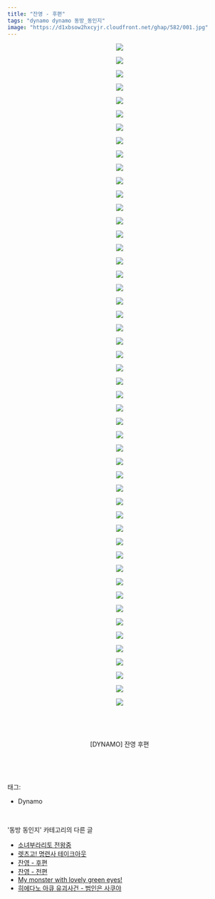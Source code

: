 ```yaml
---
title: "잔영 - 후편"
tags: "dynamo dynamo 동방_동인지"
image: "https://d1xbsow2hxcyjr.cloudfront.net/ghap/582/001.jpg"
---
```

<div class="article">
<p style="text-align: center; clear: none; float: none;"><img src="{{ site.imgserver10 }}/ghap/582/001.jpg"/></p>
<p style="text-align: center; clear: none; float: none;"><img src="{{ site.imgserver10 }}/ghap/582/002.jpg"/></p>
<p style="text-align: center; clear: none; float: none;"><img src="{{ site.imgserver10 }}/ghap/582/003.jpg"/></p>
<p style="text-align: center; clear: none; float: none;"><img src="{{ site.imgserver10 }}/ghap/582/004.jpg"/></p>
<p style="text-align: center; clear: none; float: none;"><img src="{{ site.imgserver10 }}/ghap/582/005.jpg"/></p>
<p style="text-align: center; clear: none; float: none;"><img src="{{ site.imgserver10 }}/ghap/582/006.jpg"/></p>
<p style="text-align: center; clear: none; float: none;"><img src="{{ site.imgserver10 }}/ghap/582/007.jpg"/></p>
<p style="text-align: center; clear: none; float: none;"><img src="{{ site.imgserver10 }}/ghap/582/008.jpg"/></p>
<p style="text-align: center; clear: none; float: none;"><img src="{{ site.imgserver10 }}/ghap/582/009.jpg"/></p>
<p style="text-align: center; clear: none; float: none;"><img src="{{ site.imgserver10 }}/ghap/582/010.jpg"/></p>
<p style="text-align: center; clear: none; float: none;"><img src="{{ site.imgserver10 }}/ghap/582/011.jpg"/></p>
<p style="text-align: center; clear: none; float: none;"><img src="{{ site.imgserver10 }}/ghap/582/012.jpg"/></p>
<p style="text-align: center; clear: none; float: none;"><img src="{{ site.imgserver10 }}/ghap/582/013.jpg"/></p>
<p style="text-align: center; clear: none; float: none;"><img src="{{ site.imgserver10 }}/ghap/582/014.jpg"/></p>
<p style="text-align: center; clear: none; float: none;"><img src="{{ site.imgserver10 }}/ghap/582/015.jpg"/></p>
<p style="text-align: center; clear: none; float: none;"><img src="{{ site.imgserver10 }}/ghap/582/016.jpg"/></p>
<p style="text-align: center; clear: none; float: none;"><img src="{{ site.imgserver10 }}/ghap/582/017.jpg"/></p>
<p style="text-align: center; clear: none; float: none;"><img src="{{ site.imgserver10 }}/ghap/582/018.jpg"/></p>
<p style="text-align: center; clear: none; float: none;"><img src="{{ site.imgserver10 }}/ghap/582/019.jpg"/></p>
<p style="text-align: center; clear: none; float: none;"><img src="{{ site.imgserver10 }}/ghap/582/020.jpg"/></p>
<p style="text-align: center; clear: none; float: none;"><img src="{{ site.imgserver10 }}/ghap/582/021.jpg"/></p>
<p style="text-align: center; clear: none; float: none;"><img src="{{ site.imgserver10 }}/ghap/582/022.jpg"/></p>
<p style="text-align: center; clear: none; float: none;"><img src="{{ site.imgserver10 }}/ghap/582/023.jpg"/></p>
<p style="text-align: center; clear: none; float: none;"><img src="{{ site.imgserver10 }}/ghap/582/024.jpg"/></p>
<p style="text-align: center; clear: none; float: none;"><img src="{{ site.imgserver10 }}/ghap/582/025.jpg"/></p>
<p style="text-align: center; clear: none; float: none;"><img src="{{ site.imgserver10 }}/ghap/582/026.jpg"/></p>
<p style="text-align: center; clear: none; float: none;"><img src="{{ site.imgserver10 }}/ghap/582/027.jpg"/></p>
<p style="text-align: center; clear: none; float: none;"><img src="{{ site.imgserver10 }}/ghap/582/028.jpg"/></p>
<p style="text-align: center; clear: none; float: none;"><img src="{{ site.imgserver10 }}/ghap/582/029.jpg"/></p>
<p style="text-align: center; clear: none; float: none;"><img src="{{ site.imgserver10 }}/ghap/582/030.jpg"/></p>
<p style="text-align: center; clear: none; float: none;"><img src="{{ site.imgserver10 }}/ghap/582/031.jpg"/></p>
<p style="text-align: center; clear: none; float: none;"><img src="{{ site.imgserver10 }}/ghap/582/032.jpg"/></p>
<p style="text-align: center; clear: none; float: none;"><img src="{{ site.imgserver10 }}/ghap/582/033.jpg"/></p>
<p style="text-align: center; clear: none; float: none;"><img src="{{ site.imgserver10 }}/ghap/582/034.jpg"/></p>
<p style="text-align: center; clear: none; float: none;"><img src="{{ site.imgserver10 }}/ghap/582/035.jpg"/></p>
<p style="text-align: center; clear: none; float: none;"><img src="{{ site.imgserver10 }}/ghap/582/036.jpg"/></p>
<p style="text-align: center; clear: none; float: none;"><img src="{{ site.imgserver10 }}/ghap/582/037.jpg"/></p>
<p style="text-align: center; clear: none; float: none;"><img src="{{ site.imgserver10 }}/ghap/582/038.jpg"/></p>
<p style="text-align: center; clear: none; float: none;"><img src="{{ site.imgserver10 }}/ghap/582/039.jpg"/></p>
<p style="text-align: center; clear: none; float: none;"><img src="{{ site.imgserver10 }}/ghap/582/040.jpg"/></p>
<p style="text-align: center; clear: none; float: none;"><img src="{{ site.imgserver10 }}/ghap/582/041.jpg"/></p>
<p style="text-align: center; clear: none; float: none;"><img src="{{ site.imgserver10 }}/ghap/582/042.jpg"/></p>
<p style="text-align: center; clear: none; float: none;"><img src="{{ site.imgserver10 }}/ghap/582/043.jpg"/></p>
<p style="text-align: center; clear: none; float: none;"><img src="{{ site.imgserver10 }}/ghap/582/044.jpg"/></p>
<p style="text-align: center; clear: none; float: none;"><img src="{{ site.imgserver10 }}/ghap/582/045.jpg"/></p>
<p style="text-align: center; clear: none; float: none;"><img src="{{ site.imgserver10 }}/ghap/582/046.jpg"/></p>
<p style="text-align: center; clear: none; float: none;"><img src="{{ site.imgserver10 }}/ghap/582/047.jpg"/></p>
<p style="text-align: center; clear: none; float: none;"><img src="{{ site.imgserver10 }}/ghap/582/048.jpg"/></p>
<p style="text-align: center; clear: none; float: none;"><img src="{{ site.imgserver10 }}/ghap/582/049.jpg"/></p>
<p style="text-align: center; clear: none; float: none;"><img src="{{ site.imgserver10 }}/ghap/582/050.jpg"/></p>
<p style="text-align: center; clear: none; float: none;"><br/></p>
<p style="text-align: center; clear: none; float: none;"><br/></p>
<p style="text-align: center; clear: none; float: none;">[DYNAMO] 잔영 후편</p>
<p><br/></p>
</div><br/>
<div class="tagTrail">
<p>태그: </p>
<ul>
<li>Dynamo</li>
</ul>
</div><br/>
<div class="another">
<p>'동방 동인지' 카테고리의 다른 글</p>
<ul>
<li><a href="/ghap_584">소녀부라리토 전왕중</a></li>
<li><a href="/ghap_583">렛츠고! 명련사 테이크아웃</a></li>
<li><a href="/ghap_582">잔영 - 후편</a></li>
<li><a href="/ghap_581">잔영 - 전편</a></li>
<li><a href="/ghap_580">My monster with lovely green eyes!</a></li>
<li><a href="/ghap_579">히에다노 아큐 유괴사건 - 범인은 사쿠야</a></li>
</ul>
</div><br/>
<div class="cb_module cb_fluid">
<div class="cb_wrt cb_profile">
</div><!-- commentList close -->
</div><br/>
